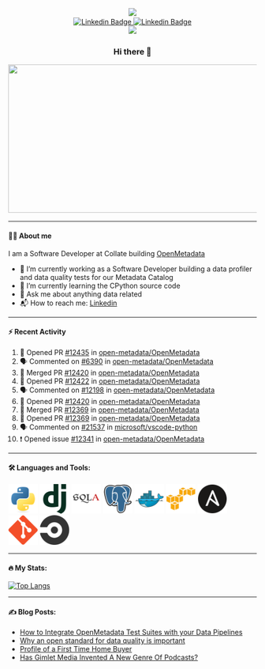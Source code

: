 <div id="header" align="center">
  <img src="https://media.giphy.com/media/5eLDrEaRGHegx2FeF2/giphy.gif" width="100"/>
</div>
<div id="badges" align="center">
  <a href="https://www.linkedin.com/in/teddycrepineau/">
    <img src="https://shields.io/badge/Linkedin-blue?logo=linkedin&logoColor=white&style=for-the-badge" alt="Linkedin Badge"/>
  </a>
  <a href="https://medium.com/@teddycrpineau">
    <img src="https://shields.io/badge/Medium-black?logo=medium&logoColor=white&style=for-the-badge" alt="Linkedin Badge"/>
  </a>
</div>
<div align="center">
  <img src="https://komarev.com/ghpvc/?username=TeddyCr&color=blue&style=flat-square" />
</div>

<h3 align="center">
Hi there 👋
</h3>
<div align="center">
  <img src="https://media.giphy.com/media/L8K62iTDkzGX6/giphy.gif" width="600" height="300"/>
</div>

---

#### :technologist: About me
I am a Software Developer at Collate building <a href="https://open-metadata.org"/>OpenMetadata</a>
- 🔭 I’m currently working as a Software Developer building a data profiler and data quality tests for our Metadata Catalog
- 🐍 I’m currently learning the CPython source code
- 💬 Ask me about anything data related
- 📬 How to reach me: [Linkedin](https://shields.io/badge/Linkedin-blue?logo=linkedin&logoColor=white&style=for-the-badge)

---

#### ⚡️ Recent Activity
<!--START_SECTION:activity-->
1. 💪 Opened PR [#12435](https://github.com/open-metadata/OpenMetadata/pull/12435) in [open-metadata/OpenMetadata](https://github.com/open-metadata/OpenMetadata)
2. 🗣 Commented on [#6390](https://github.com/open-metadata/OpenMetadata/issues/6390#issuecomment-1634141303) in [open-metadata/OpenMetadata](https://github.com/open-metadata/OpenMetadata)
3. 🎉 Merged PR [#12420](https://github.com/open-metadata/OpenMetadata/pull/12420) in [open-metadata/OpenMetadata](https://github.com/open-metadata/OpenMetadata)
4. 💪 Opened PR [#12422](https://github.com/open-metadata/OpenMetadata/pull/12422) in [open-metadata/OpenMetadata](https://github.com/open-metadata/OpenMetadata)
5. 🗣 Commented on [#12198](https://github.com/open-metadata/OpenMetadata/issues/12198#issuecomment-1633957008) in [open-metadata/OpenMetadata](https://github.com/open-metadata/OpenMetadata)
6. 💪 Opened PR [#12420](https://github.com/open-metadata/OpenMetadata/pull/12420) in [open-metadata/OpenMetadata](https://github.com/open-metadata/OpenMetadata)
7. 🎉 Merged PR [#12369](https://github.com/open-metadata/OpenMetadata/pull/12369) in [open-metadata/OpenMetadata](https://github.com/open-metadata/OpenMetadata)
8. 💪 Opened PR [#12369](https://github.com/open-metadata/OpenMetadata/pull/12369) in [open-metadata/OpenMetadata](https://github.com/open-metadata/OpenMetadata)
9. 🗣 Commented on [#21537](https://github.com/microsoft/vscode-python/issues/21537#issuecomment-1630511631) in [microsoft/vscode-python](https://github.com/microsoft/vscode-python)
10. ❗ Opened issue [#12341](https://github.com/open-metadata/OpenMetadata/issues/12341) in [open-metadata/OpenMetadata](https://github.com/open-metadata/OpenMetadata)
<!--END_SECTION:activity-->

---

#### :hammer_and_wrench: Languages and Tools:
<div>
   <img src="https://github.com/devicons/devicon/blob/master/icons/python/python-original.svg" width="60" height="60"/>
   <img src="https://github.com/devicons/devicon/blob/master/icons/django/django-plain.svg" width="60" height="60"/>
   <img src="https://github.com/devicons/devicon/blob/master/icons/sqlalchemy/sqlalchemy-original.svg" width="60" height="60"/>
   <img src="https://github.com/devicons/devicon/blob/master/icons/postgresql/postgresql-original.svg" width="60" height="60"/>
   <img src="https://github.com/devicons/devicon/blob/master/icons/docker/docker-original.svg" width="60" height="60"/>
   <img src="https://github.com/devicons/devicon/blob/master/icons/amazonwebservices/amazonwebservices-original.svg" width="60" height="60"/>
   <img src="https://github.com/devicons/devicon/blob/master/icons/ansible/ansible-original.svg" width="60" height="60"/>
   <img src="https://github.com/devicons/devicon/blob/master/icons/git/git-original.svg" width="60" height="60"/>
   <img src="https://github.com/devicons/devicon/blob/master/icons/circleci/circleci-plain.svg" width="60" height="60"/>
</div>

---

#### 🔥 My Stats:
[![Top Langs](https://github-readme-stats.vercel.app/api/top-langs/?username=TeddyCr&layout=compact&hide=javascript,html,css)](https://github.com/anuraghazra/github-readme-stats)

---

#### ✍️ Blog Posts:
<!-- BLOG-POST-LIST:START -->
- [How to Integrate OpenMetadata Test Suites with your Data Pipelines](https://blog.open-metadata.org/how-to-integrate-openmetadata-test-suites-with-your-data-pipelines-d83fb55fa494?source=rss-16e0670af08f------2)
- [Why an open standard for data quality is important](https://blog.open-metadata.org/why-are-we-building-a-data-quality-standard-1753fae87259?source=rss-16e0670af08f------2)
- [Profile of a First Time Home Buyer](https://medium.com/@teddycrpineau/profile-of-a-first-time-home-buyer-f6498b9aacc8?source=rss-16e0670af08f------2)
- [Has Gimlet Media Invented A New Genre Of Podcasts?](https://medium.com/@teddycrpineau/has-gimlet-media-invented-the-plog-983533737398?source=rss-16e0670af08f------2)
<!-- BLOG-POST-LIST:END -->
